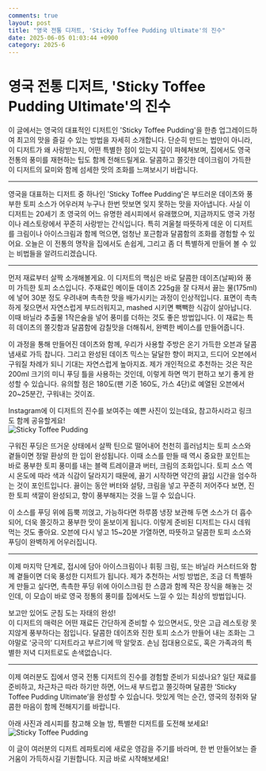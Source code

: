```yaml
---
comments: true
layout: post
title: "영국 전통 디저트, 'Sticky Toffee Pudding Ultimate'의 진수"
date: 2025-06-05 01:03:44 +0900
category: 2025-6
---
```


# 영국 전통 디저트, 'Sticky Toffee Pudding Ultimate'의 진수

이 글에서는 영국의 대표적인 디저트인 'Sticky Toffee Pudding'을 한층 업그레이드하여 최고의 맛을 즐길 수 있는 방법을 자세히 소개합니다. 단순히 만드는 법만이 아니라, 이 디저트가 왜 사랑받는지, 어떤 특별한 점이 있는지 깊이 파헤쳐보며, 집에서도 영국 전통의 풍미를 재현하는 팁도 함께 전해드릴게요. 달콤하고 쫄깃한 데이크림이 가득한 이 디저트의 묘미와 함께 섬세한 맛의 조화를 느껴보시기 바랍니다.

---

영국을 대표하는 디저트 중 하나인 'Sticky Toffee Pudding'은 부드러운 데이츠와 풍부한 토피 소스가 어우러져 누구나 한번 맛보면 잊지 못하는 맛을 자아냅니다. 사실 이 디저트는 20세기 초 영국의 어느 유명한 레시피에서 유래했으며, 지금까지도 영국 가정이나 레스토랑에서 꾸준히 사랑받는 간식입니다. 특히 겨울철 따뜻하게 데운 이 디저트를 크림이나 아이스크림과 함께 먹으면, 엄청난 포근함과 달콤함의 조화를 경험할 수 있어요. 오늘은 이 전통의 명작을 집에서도 손쉽게, 그리고 좀 더 특별하게 만들어 볼 수 있는 비법들을 알려드리겠습니다.

---

먼저 재료부터 살짝 소개해볼게요. 이 디저트의 핵심은 바로 달콤한 데이츠(날짜)와 풍미 가득한 토피 소스입니다. 주재료인 메이듄 데이츠 225g을 잘 다져서 끓는 물(175ml)에 넣어 30분 정도 우려내며 촉촉한 맛을 배가시키는 과정이 인상적입니다. 표면이 촉촉하게 젖으면서 자연스럽게 부드러워지고, mashed 시키면 빽빽한 식감이 살아납니다. 이때 바닐라 추출물 1작은술을 넣어 풍미를 더하는 것도 좋은 방법입니다. 이 재료는 특히 데이츠의 쫄깃함과 달콤함에 감칠맛을 더해줘서, 완벽한 베이스를 만들어줍니다. 

이 과정을 통해 만들어진 데이츠와 함께, 우리가 사용할 주방은 온기 가득한 오븐과 달콤 냄새로 가득 찹니다. 그리고 완성된 데이츠 믹스는 달달한 향이 퍼지고, 드디어 오븐에서 구워질 차례가 되니 기대는 자연스럽게 높아지죠. 제가 개인적으로 추천하는 것은 작은 200ml 크기의 미니 푸딩 틀을 사용하는 것인데, 이렇게 하면 먹기 편하고 보기 좋게 완성할 수 있습니다. 유의할 점은 180도(팬 기준 160도, 가스 4단)로 예열된 오븐에서 20~25분간, 구워내는 것이죠.

Instagram에 이 디저트의 진수를 보여주는 예쁜 사진이 있는데요, 참고하시라고 링크도 함께 공유할게요!  
![Sticky Toffee Pudding](https://www.themealdb.com/images/media/meals/xrptpq1483909204.jpg)

구워진 푸딩은 뜨거운 상태에서 살짝 틴으로 떨어내어 천천히 흘러넘치는 토피 소스와 곁들이면 정말 환상의 한 입이 완성됩니다. 이때 소스를 만들 때 역시 중요한 포인트는 바로 풍부한 토피 풍미를 내는 블랙 트레이클과 버터, 크림의 조화입니다. 토피 소스 역시 온도에 따라 색과 식감이 달라지기 때문에, 끓기 시작하면 약간의 끓임 시간을 엄수하는 것이 포인트입니다. 끓이는 동안 버터와 설탕, 크림을 넣고 꾸준히 저어주다 보면, 진한 토피 색깔이 완성되고, 향이 풍부해지는 것을 느낄 수 있습니다.

이 소스를 푸딩 위에 듬뿍 끼얹고, 가능하다면 하루쯤 냉장 보관해 두면 소스가 더 흡수되어, 더욱 쫄깃하고 풍부한 맛이 돋보이게 됩니다. 이렇게 준비된 디저트는 다시 데워 먹는 것도 좋아요. 오븐에 다시 넣고 15~20분 가열하면, 따뜻하고 달콤한 토피 소스와 푸딩이 완벽하게 어우러집니다.

---

이제 마지막 단계로, 접시에 담아 아이스크림이나 휘핑 크림, 또는 바닐라 커스터드와 함께 곁들이면 더욱 풍성한 디저트가 됩니다. 제가 추천하는 서빙 방법은, 조금 더 특별하게 만들고 싶다면, 촉촉한 푸딩 위에 아이스크림 한 스쿱과 함께 작은 장식을 해놓는 것인데, 이 모습이 바로 영국 정통의 풍미를 집에서도 느낄 수 있는 최상의 방법입니다.

보고만 있어도 군침 도는 자태의 완성!  
이 디저트의 매력은 어떤 재료든 간단하게 준비할 수 있으면서도, 맛은 고급 레스토랑 못지않게 풍부하다는 점입니다. 달콤한 데이츠와 진한 토피 소스가 만들어 내는 조화는 그야말로 ‘궁극의’ 디저트라고 부르기에 딱 알맞죠. 손님 접대용으로도, 혹은 가족과의 특별한 저녁 디저트로도 손색없습니다.

---

이제 여러분도 집에서 영국 전통 디저트의 진수를 경험할 준비가 되셨나요? 일단 재료를 준비하고, 차근차근 따라 하기만 하면, 어느새 부드럽고 쫄깃하며 달콤한 ‘Sticky Toffee Pudding Ultimate’을 완성할 수 있습니다. 맛있게 먹는 순간, 영국의 정취와 달콤한 마음이 함께 전해지기를 바랍니다. 

아래 사진과 레시피를 참고해 오늘 밤, 특별한 디저트를 도전해 보세요!  
![Sticky Toffee Pudding](https://www.themealdb.com/images/media/meals/xrptpq1483909204.jpg)

이 글이 여러분의 디저트 레파토리에 새로운 영감을 주기를 바라며, 한 번 만들어보는 즐거움이 가득하시길 기원합니다. 지금 바로 시작해보세요!